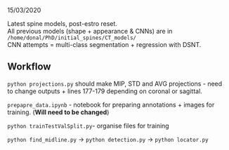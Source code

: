 15/03/2020 <br>

Latest spine models, post-estro reset. <br>
All previous models (shape + appearance & CNNs) are in `/home/donal/PhD/initial_spines/CT_models/` <br>
CNN attempts  = multi-class segmentation + regression with DSNT. <br>


<h2> Workflow </h2>

`python projections.py` should make MIP, STD and AVG projections - need to change outputs + lines 177-179 depending on coronal or sagittal. <br>

`prepapre_data.ipynb` - notebook for preparing annotations + images for training. (__Will need to be changed__) <br>

`python trainTestValSplit.py`- organise files for training<br>

`python find_midline.py` -> `python detection.py` -> `python locator.py`
